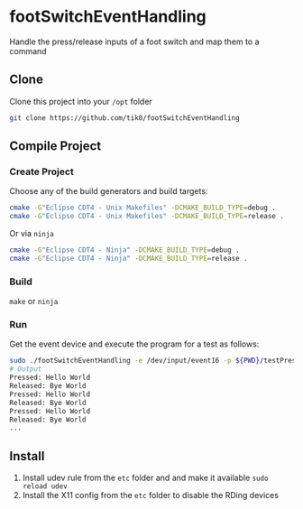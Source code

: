 # footSwitchEventHandling
Handle the press/release inputs of a foot switch and map them to a command

## Clone

Clone this project into your `/opt` folder

```bash
git clone https://github.com/tik0/footSwitchEventHandling
```

## Compile Project

### Create Project

Choose any of the build generators and build targets:

```bash
cmake -G"Eclipse CDT4 - Unix Makefiles" -DCMAKE_BUILD_TYPE=debug .
cmake -G"Eclipse CDT4 - Unix Makefiles" -DCMAKE_BUILD_TYPE=release .
```
Or via `ninja`
```bash
cmake -G"Eclipse CDT4 - Ninja" -DCMAKE_BUILD_TYPE=debug .
cmake -G"Eclipse CDT4 - Ninja" -DCMAKE_BUILD_TYPE=release .
```
### Build

`make` or `ninja`

### Run

Get the event device and execute the program for a test as follows:
```bash
sudo ./footSwitchEventHandling -e /dev/input/event16 -p ${PWD}/testPress.sh -r ${PWD}/testRelease.sh
# Output
Pressed: Hello World
Released: Bye World
Pressed: Hello World
Released: Bye World
Pressed: Hello World
Released: Bye World
...
```

## Install

1. Install udev rule from the `etc` folder and and make it available `sudo reload udev`
2. Install the X11 config from the `etc` folder to disable the RDing devices